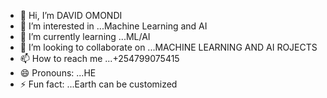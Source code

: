 - 👋 Hi, I’m DAVID OMONDI
- 👀 I’m interested in ...Machine Learning and AI
- 🌱 I’m currently learning ...ML/AI
- 💞️ I’m looking to collaborate on ...MACHINE LEARNING AND AI ROJECTS 
- 📫 How to reach me ...+254799075415
- 😄 Pronouns: ...HE
- ⚡ Fun fact: ...Earth can be customized

<!---
Dave5918/Dave5918 is a ✨ special ✨ repository because its `README.md` (this file) appears on your GitHub profile.
You can click the Preview link to take a look at your changes.
--->
